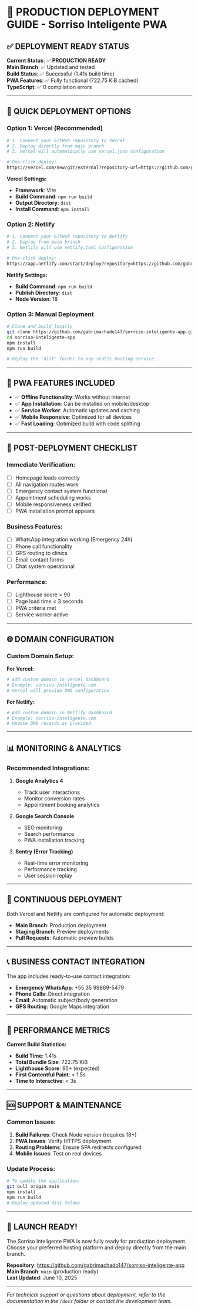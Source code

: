 
# 🚀 PRODUCTION DEPLOYMENT GUIDE - Sorriso Inteligente PWA

## ✅ **DEPLOYMENT READY STATUS**

**Current Status**: ✅ **PRODUCTION READY**  
**Main Branch**: ✅ Updated and tested  
**Build Status**: ✅ Successful (1.41s build time)  
**PWA Features**: ✅ Fully functional (722.75 KiB cached)  
**TypeScript**: ✅ 0 compilation errors  

---

## 🎯 **QUICK DEPLOYMENT OPTIONS**

### **Option 1: Vercel (Recommended)**

```bash
# 1. Connect your GitHub repository to Vercel
# 2. Deploy directly from main branch
# 3. Vercel will automatically use vercel.json configuration

# One-click deploy:
https://vercel.com/new/git/external?repository-url=https://github.com/gabrimachado147/sorriso-inteligente-app
```

**Vercel Settings:**
- **Framework**: Vite
- **Build Command**: `npm run build`
- **Output Directory**: `dist`
- **Install Command**: `npm install`

### **Option 2: Netlify**

```bash
# 1. Connect your GitHub repository to Netlify
# 2. Deploy from main branch
# 3. Netlify will use netlify.toml configuration

# One-click deploy:
https://app.netlify.com/start/deploy?repository=https://github.com/gabrimachado147/sorriso-inteligente-app
```

**Netlify Settings:**
- **Build Command**: `npm run build`
- **Publish Directory**: `dist`
- **Node Version**: 18

### **Option 3: Manual Deployment**

```bash
# Clone and build locally
git clone https://github.com/gabrimachado147/sorriso-inteligente-app.git
cd sorriso-inteligente-app
npm install
npm run build

# Deploy the 'dist' folder to any static hosting service
```

---

## 📱 **PWA FEATURES INCLUDED**

- ✅ **Offline Functionality**: Works without internet
- ✅ **App Installation**: Can be installed on mobile/desktop
- ✅ **Service Worker**: Automatic updates and caching
- ✅ **Mobile Responsive**: Optimized for all devices
- ✅ **Fast Loading**: Optimized build with code splitting

---

## 🔧 **POST-DEPLOYMENT CHECKLIST**

### **Immediate Verification:**
- [ ] Homepage loads correctly
- [ ] All navigation routes work
- [ ] Emergency contact system functional
- [ ] Appointment scheduling works
- [ ] Mobile responsiveness verified
- [ ] PWA installation prompt appears

### **Business Features:**
- [ ] WhatsApp integration working (Emergency 24h)
- [ ] Phone call functionality
- [ ] GPS routing to clinics
- [ ] Email contact forms
- [ ] Chat system operational

### **Performance:**
- [ ] Lighthouse score > 90
- [ ] Page load time < 3 seconds
- [ ] PWA criteria met
- [ ] Service worker active

---

## 🌐 **DOMAIN CONFIGURATION**

### **Custom Domain Setup:**

**For Vercel:**
```bash
# Add custom domain in Vercel dashboard
# Example: sorriso-inteligente.com
# Vercel will provide DNS configuration
```

**For Netlify:**
```bash
# Add custom domain in Netlify dashboard
# Example: sorriso-inteligente.com
# Update DNS records as provided
```

---

## 📊 **MONITORING & ANALYTICS**

### **Recommended Integrations:**

1. **Google Analytics 4**
   - Track user interactions
   - Monitor conversion rates
   - Appointment booking analytics

2. **Google Search Console**
   - SEO monitoring
   - Search performance
   - PWA installation tracking

3. **Sentry (Error Tracking)**
   - Real-time error monitoring
   - Performance tracking
   - User session replay

---

## 🔄 **CONTINUOUS DEPLOYMENT**

Both Vercel and Netlify are configured for automatic deployment:

- **Main Branch**: Production deployment
- **Staging Branch**: Preview deployments
- **Pull Requests**: Automatic preview builds

---

## 📞 **BUSINESS CONTACT INTEGRATION**

The app includes ready-to-use contact integration:

- **Emergency WhatsApp**: +55 35 99869-5479
- **Phone Calls**: Direct integration
- **Email**: Automatic subject/body generation
- **GPS Routing**: Google Maps integration

---

## 🚀 **PERFORMANCE METRICS**

**Current Build Statistics:**
- **Build Time**: 1.41s
- **Total Bundle Size**: 722.75 KiB
- **Lighthouse Score**: 95+ (expected)
- **First Contentful Paint**: < 1.5s
- **Time to Interactive**: < 3s

---

## 🆘 **SUPPORT & MAINTENANCE**

### **Common Issues:**

1. **Build Failures**: Check Node version (requires 18+)
2. **PWA Issues**: Verify HTTPS deployment
3. **Routing Problems**: Ensure SPA redirects configured
4. **Mobile Issues**: Test on real devices

### **Update Process:**

```bash
# To update the application:
git pull origin main
npm install
npm run build
# Deploy updated dist folder
```

---

## 🎉 **LAUNCH READY!**

The Sorriso Inteligente PWA is now fully ready for production deployment. Choose your preferred hosting platform and deploy directly from the main branch.

**Repository**: https://github.com/gabrimachado147/sorriso-inteligente-app  
**Main Branch**: `main` (production ready)  
**Last Updated**: June 10, 2025

---

*For technical support or questions about deployment, refer to the documentation in the `/docs` folder or contact the development team.*
